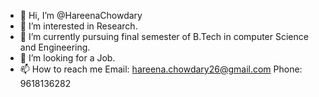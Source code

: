- 👋 Hi, I’m @HareenaChowdary
- 👀 I’m interested in Research.
- 🌱 I’m currently pursuing final semester of B.Tech in computer Science and Engineering.
- 💞️ I’m looking for a Job.
- 📫 How to reach me Email: hareena.chowdary26@gmail.com
Phone: 9618136282

<!---
HareenaChowdary/HareenaChowdary is a ✨ special ✨ repository because its `README.md` (this file) appears on your GitHub profile.
You can click the Preview link to take a look at your changes.
--->
